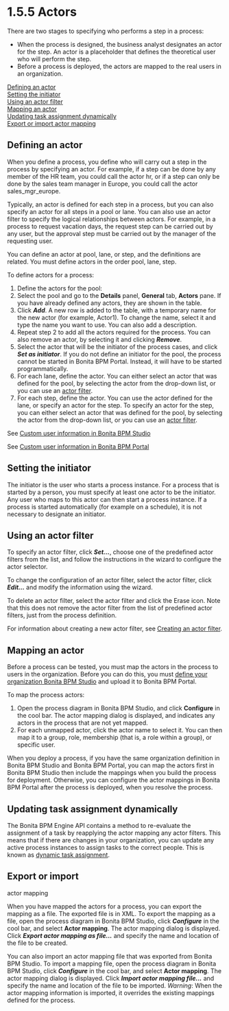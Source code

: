 # 1.5.5 Actors

There are two stages to specifying who performs a step in a
process:

* When the process is designed, the business analyst designates
an actor for the step. An actor is a placeholder that defines
the theoretical user who will perform the step.
* Before a process is deployed, the actors are mapped to the
real users in an organization.

[Defining an actor](#Defining_an_actor)  
[Setting the initiator](#Setting_the_initiator)  
[Using an actor filter](#Using_an_actor_filter)  
[Mapping an actor](#Mapping_an_actor)  
[Updating task assignment dynamically](#Dynamic_people_assignment)  
[Export or import actor
mapping](#Export_or_import_actor_mapping)

## Defining an actor

When you define a process, you define who will carry out a step in
the process by specifying an actor. For example, if a step can be
done by any member of the HR team, you could call the actor hr, or
if a step can only be done by the sales team manager in Europe, you
could call the actor sales\_mgr\_europe.

Typically, an actor is defined for each step in a process, but you
can also specify an actor for all steps in a pool or lane. You can
also use an actor filter to specify the logical relationships
between actors. For example, in a process to request vacation days,
the request step can be carried out by any user, but the approval
step must be carried out by the manager of the requesting user.

You can define an actor at pool, lane, or step, and the definitions
are related. You must define actors in the order pool, lane, step.

To define actors for a process:

1. Define the actors for the pool:
  1. Select the  pool and go to the **Details** panel, **General**
tab, **Actors** pane. If you have already defined any actors, they
are shown in the table. 
  2. Click **_Add_**. A new row is added to the table, with a temporary
name for the new actor (for example, Actor1). To change the
name, select it and type the name you want to use. You can
also add a description.
  3. Repeat step 2 to add all the actors required for the
process. You can also remove an actor, by selecting it and
clicking **_Remove_**.
  4. Select the actor that will be the initiator of the process
cases, and click **_Set as initiator_**. If you 
do not define an initiator for the pool, the process cannot be started 
in Bonita BPM Portal. Instead, it will have to be started programmatically.
2. For each lane, define the actor. You can either select an
actor that was defined for the pool, by selecting the actor from
the drop-down list, or you can use an [actor filter](#Using_an_actor_filter).
3. For each step, define the actor. You can use the actor defined
for the lane, or specify an actor for the step. To specify an
actor for the step, you can either select an actor that was
defined for the pool, by selecting the actor from the drop-down
list, or you can use an [actor
filter](#Using_an_actor_filter).

See [Custom user information in Bonita BPM Studio](/custom-user-information-in-bonita-bpm-studio.md)

See [Custom user information in Bonita BPM Portal](/custom-user-information-in-bonita-bpm-portal.md)

## Setting the initiator

The initiator is the user who starts a process instance. For a process that is started by a person, you must specify at least one actor to be the initiator. Any user who maps
to this actor can then start a process instance. If a process is started automatically (for example on a schedule), it is not necessary to designate an initiator.

## Using an actor filter

To specify an actor filter, click **_Set..._**, choose one of the
predefined actor filters from the list, and follow the
instructions in the wizard to configure the actor selector.

To change the configuration of an actor filter, select the actor
filter, click **_Edit..._** and modify the information using the wizard.

To delete an actor filter, select the actor filter and click the
Erase icon. Note that this does not remove the actor filter from
the list of predefined actor filters, just from the process
definition.

For information about creating a new actor filter, see
[Creating an actor filter](/creating-an-actor-filter.md).

## Mapping an actor

Before a process can be tested, you must map the actors in the process to
users in the organization. Before you can do this, you must
[define 
your organization Bonita BPM Studio](/organization-management-in-bonita-bpm-studio.md) and upload it to Bonita BPM Portal.

To map the process actors:

1. Open the process diagram in Bonita BPM Studio, and click **Configure**
in the cool bar. The actor mapping dialog is displayed, and
indicates any actors in the process that are not yet mapped.
2. For each unmapped actor, click the actor name to select it.
You can then map it to a group, role, membership (that is, a
role within a group), or specific user.

When you deploy a process, if you have the same organization definition in Bonita BPM Studio and Bonita BPM Portal, 
you can map the actors first in Bonita BPM Studio then include the mappings when you build the process for deployment.
Otherwise, you can configure the actor mappings in Bonita BPM Portal after the process is deployed, when you resolve the process.

## Updating task assignment dynamically

The Bonita BPM Engine API contains a method to re-evaluate the assignment of a task by reapplying the actor mapping any actor filters. 
This means that if there are changes in your organization, you can update any active process instances to assign tasks to the correct people.
This is known as [dynamic task assignment](/manage-users.md#get_eligible).

## Export or import
actor mapping

When you have mapped the actors for a process, you can export the
mapping as a file. The exported file is in XML. To export the
mapping as a file, open the process diagram in Bonita BPM Studio,
click **_Configure_** in the cool bar, and select **Actor mapping**. The
actor mapping dialog is displayed. Click **_Export actor mapping as
file..._** and specify the name and location of the file to be
created.

You can also import an actor mapping file that was exported from
Bonita BPM Studio. To import a mapping file, open the process diagram
in Bonita BPM Studio, click **_Configure_** in the cool bar, and select
**Actor mapping**. The actor mapping dialog is displayed. Click **_Import
actor mapping file..._** and specify the name and location of the
file to be imported. _Warning_: When the actor mapping information is
imported, it overrides the existing mappings defined for the
process.